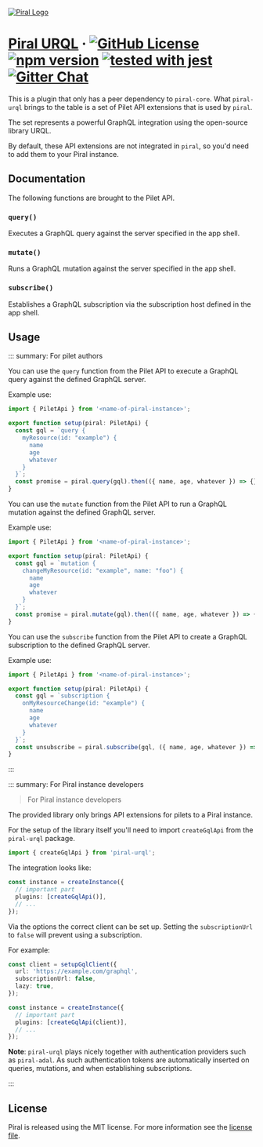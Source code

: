 [![Piral Logo](https://github.com/smapiot/piral/raw/master/docs/assets/logo.png)](https://piral.io)

# [Piral URQL](https://piral.io) &middot; [![GitHub License](https://img.shields.io/badge/license-MIT-blue.svg)](https://github.com/smapiot/piral/blob/master/LICENSE) [![npm version](https://img.shields.io/npm/v/piral-urql.svg?style=flat)](https://www.npmjs.com/package/piral-urql) [![tested with jest](https://img.shields.io/badge/tested_with-jest-99424f.svg)](https://jestjs.io) [![Gitter Chat](https://badges.gitter.im/gitterHQ/gitter.png)](https://gitter.im/piral-io/community)

This is a plugin that only has a peer dependency to `piral-core`. What `piral-urql` brings to the table is a set of Pilet API extensions that is used by `piral`.

The set represents a powerful GraphQL integration using the open-source library URQL.

By default, these API extensions are not integrated in `piral`, so you'd need to add them to your Piral instance.

## Documentation

The following functions are brought to the Pilet API.

### `query()`

Executes a GraphQL query against the server specified in the app shell.

### `mutate()`

Runs a GraphQL mutation against the server specified in the app shell.

### `subscribe()`

Establishes a GraphQL subscription via the subscription host defined in the app shell.

## Usage

::: summary: For pilet authors

You can use the `query` function from the Pilet API to execute a GraphQL query against the defined GraphQL server.

Example use:

```ts
import { PiletApi } from '<name-of-piral-instance>';

export function setup(piral: PiletApi) {
  const gql = `query {
    myResource(id: "example") {
      name
      age
      whatever
    }
  }`;
  const promise = piral.query(gql).then(({ name, age, whatever }) => {});
}
```

You can use the `mutate` function from the Pilet API to run a GraphQL mutation against the defined GraphQL server.

Example use:

```ts
import { PiletApi } from '<name-of-piral-instance>';

export function setup(piral: PiletApi) {
  const gql = `mutation {
    changeMyResource(id: "example", name: "foo") {
      name
      age
      whatever
    }
  }`;
  const promise = piral.mutate(gql).then(({ name, age, whatever }) => {});
}
```

You can use the `subscribe` function from the Pilet API to create a GraphQL subscription to the defined GraphQL server.

Example use:

```ts
import { PiletApi } from '<name-of-piral-instance>';

export function setup(piral: PiletApi) {
  const gql = `subscription {
    onMyResourceChange(id: "example") {
      name
      age
      whatever
    }
  }`;
  const unsubscribe = piral.subscribe(gql, ({ name, age, whatever }) => {});
}
```

:::

::: summary: For Piral instance developers

> For Piral instance developers

The provided library only brings API extensions for pilets to a Piral instance.

For the setup of the library itself you'll need to import `createGqlApi` from the `piral-urql` package.

```ts
import { createGqlApi } from 'piral-urql';
```

The integration looks like:

```ts
const instance = createInstance({
  // important part
  plugins: [createGqlApi()],
  // ...
});
```

Via the options the correct client can be set up. Setting the `subscriptionUrl` to `false` will prevent using a subscription.

For example:

```ts
const client = setupGqlClient({
  url: 'https://example.com/graphql',
  subscriptionUrl: false,
  lazy: true,
});

const instance = createInstance({
  // important part
  plugins: [createGqlApi(client)],
  // ...
});
```

**Note**: `piral-urql` plays nicely together with authentication providers such as `piral-adal`. As such authentication tokens are automatically inserted on queries, mutations, and when establishing subscriptions.

:::

## License

Piral is released using the MIT license. For more information see the [license file](./LICENSE).
